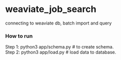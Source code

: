 # weaviate_job_search
connecting to weaviate db, batch import and query

### How to run

Step 1: python3 app/schema.py  # to create schema.  
Step 2: python3 app/load.py # load data to database.
